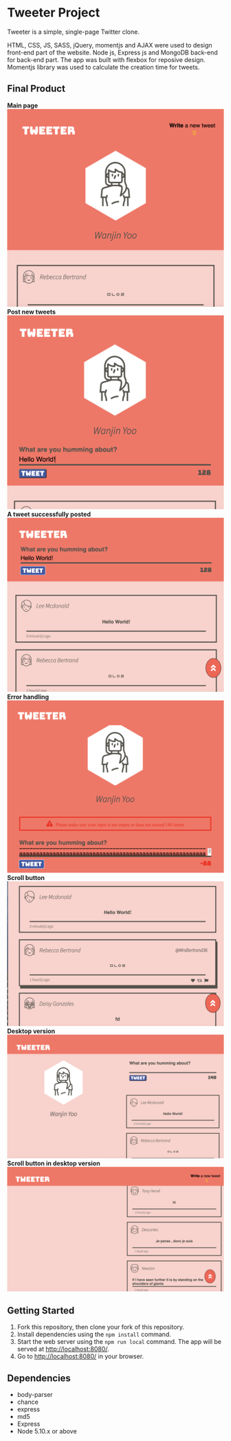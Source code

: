 # Tweeter Project

Tweeter is a simple, single-page Twitter clone.

HTML, CSS, JS, SASS, jQuery, momentjs and AJAX were used to design front-end part of the website. 
Node js, Express js and MongoDB back-end for back-end part.
The app was built with flexbox for reposive design.
Momentjs library was used to calculate the creation time for tweets.
## Final Product
 **Main page**
!["Main Page"](https://github.com/WanjinYoo/tweeter/blob/master/docs/Mainpage.png)
  **Post new tweets**
!["Post new tweets"](https://github.com/WanjinYoo/tweeter/blob/master/docs/Newtweet.png)
 **A tweet successfully posted**
!["Tweet posted"](https://github.com/WanjinYoo/tweeter/blob/master/docs/aftertweet.png)
 **Error handling**
!["Error handling"](https://github.com/WanjinYoo/tweeter/blob/master/docs/ErrorMessage.png)
 **Scroll button**
!["Scroll button"](https://github.com/WanjinYoo/tweeter/blob/master/docs/Scrollbutton.png)
 **Desktop version**
!["Desktop version"](https://github.com/WanjinYoo/tweeter/blob/master/docs/desktopversion.png)
  **Scroll button in desktop version**
!["Scroll button2"](https://github.com/WanjinYoo/tweeter/blob/master/docs/scrollbutton2.png)




## Getting Started

1. Fork this repository, then clone your fork of this repository.
2. Install dependencies using the `npm install` command.
3. Start the web server using the `npm run local` command. The app will be served at <http://localhost:8080/>.
4. Go to <http://localhost:8080/> in your browser.

## Dependencies
- body-parser
- chance
- express
- md5
- Express
- Node 5.10.x or above
